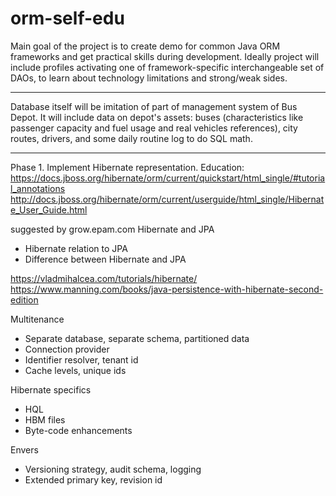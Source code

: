# orm-self-edu
Main goal of the project is to create demo for common Java ORM frameworks and get practical skills during development. Ideally project will include profiles activating one of framework-specific interchangeable set of DAOs, to learn about technology limitations and strong/weak sides.

---------------------------

Database itself will be imitation of part of management system of Bus Depot.
It will include data on depot's assets: buses (characteristics like passenger capacity and fuel usage and real vehicles references), city routes, drivers, and some daily routine log to do SQL math.

---------------------------
Phase 1. Implement Hibernate representation.
Education:
https://docs.jboss.org/hibernate/orm/current/quickstart/html_single/#tutorial_annotations
http://docs.jboss.org/hibernate/orm/current/userguide/html_single/Hibernate_User_Guide.html

suggested by grow.epam.com
Hibernate and JPA
- Hibernate relation to JPA
- Difference between Hibernate and JPA

https://vladmihalcea.com/tutorials/hibernate/
https://www.manning.com/books/java-persistence-with-hibernate-second-edition

Multitenance 
- Separate database, separate schema, partitioned data
- Connection provider
- Identifier resolver, tenant id
- Cache levels, unique ids

Hibernate specifics
- HQL
- HBM files
- Byte-code enhancements

Envers
- Versioning strategy, audit schema, logging
- Extended primary key, revision id
